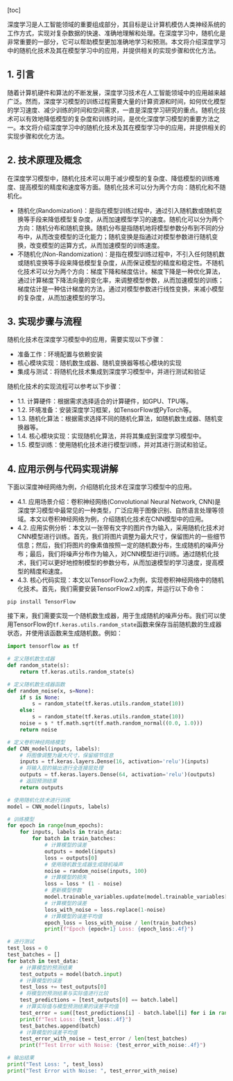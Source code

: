 
[toc]                    
                
                
深度学习是人工智能领域的重要组成部分，其目标是让计算机模仿人类神经系统的工作方式，实现对复杂数据的快速、准确地理解和处理。在深度学习中，随机化是非常重要的一部分，它可以帮助模型更加准确地学习和预测。本文将介绍深度学习中的随机化技术及其在模型学习中的应用，并提供相关的实现步骤和优化方法。

## 1. 引言

随着计算机硬件和算法的不断发展，深度学习技术在人工智能领域中的应用越来越广泛。然而，深度学习模型的训练过程需要大量的计算资源和时间，如何优化模型的学习速度、减少训练的时间和空间需求，一直是深度学习研究的重点。随机化技术可以有效地降低模型的复杂度和训练时间，是优化深度学习模型的重要方法之一。本文将介绍深度学习中的随机化技术及其在模型学习中的应用，并提供相关的实现步骤和优化方法。

## 2. 技术原理及概念

在深度学习模型中，随机化技术可以用于减少模型的复杂度、降低模型的训练难度、提高模型的精度和速度等方面。随机化技术可以分为两个方向：随机化和不随机化。

- 随机化(Randomization)：是指在模型训练过程中，通过引入随机数或随机变换等手段来降低模型复杂度，从而加速模型学习的速度。随机化可以分为两个方向：随机分布和随机变换。随机分布是指随机地将模型参数分布到不同的分布中，从而改变模型的泛化能力；随机变换是指通过对模型参数进行随机变换，改变模型的运算方式，从而加速模型的训练速度。
- 不随机化(Non-Randomization)：是指在模型训练过程中，不引入任何随机数或随机变换等手段来降低模型复杂度，从而保证模型的精度和稳定性。不随机化技术可以分为两个方向：梯度下降和梯度估计。梯度下降是一种优化算法，通过计算梯度下降法向量的变化率，来调整模型参数，从而加速模型的训练；梯度估计是一种估计梯度的方法，通过对模型参数进行线性变换，来减小模型的复杂度，从而加速模型的学习。

## 3. 实现步骤与流程

随机化技术在深度学习模型中的应用，需要实现以下步骤：

- 准备工作：环境配置与依赖安装
- 核心模块实现：随机数生成器、随机变换器等核心模块的实现
- 集成与测试：将随机化技术集成到深度学习模型中，并进行测试和验证

随机化技术的实现流程可以参考以下步骤：

- 1.1. 计算硬件：根据需求选择适合的计算硬件，如GPU、TPU等。
- 1.2. 环境准备：安装深度学习框架，如TensorFlow或PyTorch等。
- 1.3. 随机化算法：根据需求选择不同的随机化算法，如随机数生成器、随机变换器等。
- 1.4. 核心模块实现：实现随机化算法，并将其集成到深度学习模型中。
- 1.5. 模型训练：使用随机化技术进行模型训练，并对其进行测试和验证。

## 4. 应用示例与代码实现讲解

下面以深度神经网络为例，介绍随机化技术在深度学习模型中的应用。

- 4.1. 应用场景介绍：卷积神经网络(Convolutional Neural Network, CNN)是深度学习模型中最常见的一种类型，广泛应用于图像识别、自然语言处理等领域。本文以卷积神经网络为例，介绍随机化技术在CNN模型中的应用。
- 4.2. 应用实例分析：本文以一张带有文字的图片作为输入，采用随机化技术对CNN模型进行训练。首先，我们将图片调整为最大尺寸，保留图片的一些细节信息；然后，我们将图片的像素值按照一定的随机数分布，生成随机的噪声分布；最后，我们将噪声分布作为输入，对CNN模型进行训练。通过随机化技术，我们可以更好地控制模型的参数分布，从而加速模型的学习速度，提高模型的精度和速度。
- 4.3. 核心代码实现：本文以TensorFlow2.x为例，实现卷积神经网络中的随机化技术。首先，我们需要安装TensorFlow2.x的库，并运行以下命令：
```
pip install TensorFlow
```
接下来，我们需要实现一个随机数生成器，用于生成随机的噪声分布。我们可以使用TensorFlow的`tf.keras.utils.random_state`函数来保存当前随机数的生成器状态，并使用该函数来生成随机数。例如：
```python
import tensorflow as tf

# 定义随机数生成器
def random_state(s):
    return tf.keras.utils.random_state(s)

# 定义随机数生成器函数
def random_noise(x, s=None):
    if s is None:
        s = random_state(tf.keras.utils.random_state(10))
    else:
        s = random_state(tf.keras.utils.random_state(10))
    noise = s * tf.math.sqrt(tf.math.random_normal((0.0, 1.0)))
    return noise

# 定义卷积神经网络模型
def CNN_model(inputs, labels):
    # 将图像调整为最大尺寸，保留细节信息
    inputs = tf.keras.layers.Dense(16, activation='relu')(inputs)
    # 将输入层的输出进行全连接层处理
    outputs = tf.keras.layers.Dense(64, activation='relu')(outputs)
    # 返回预测结果
    return outputs

# 使用随机化技术进行训练
model = CNN_model(inputs, labels)

# 训练模型
for epoch in range(num_epochs):
    for inputs, labels in train_data:
        for batch in train_batches:
            # 计算模型的误差
            outputs = model(inputs)
            loss = outputs[0]
            # 使用随机数生成器生成随机噪声
            noise = random_noise(inputs, 100)
            # 计算模型的损失
            loss = loss * (1 - noise)
            # 更新模型参数
            model.trainable_variables.update(model.trainable_variables[0])
            # 计算模型的误差
            loss_with_noise = loss.replace(1-noise)
            # 计算模型的误差平均值
            epoch_loss = loss_with_noise / len(train_batches)
            print(f"Epoch {epoch+1} Loss: {epoch_loss:.4f}")

# 进行测试
test_loss = 0
test_batches = []
for batch in test_data:
    # 计算模型的预测结果
    test_outputs = model(batch.input)
    # 计算模型的误差
    test_loss += test_outputs[0]
    # 将模型的预测结果与实际值进行比较
    test_predictions = [test_outputs[0] == batch.label]
    # 计算实际值与模型预测结果的误差平均值
    test_error = sum([test_predictions[i] - batch.label[i] for i in range(len(test_predictions))])
    print(f"Test Loss: {test_loss:.4f}")
    test_batches.append(batch)
    # 计算模型的误差平均值
    test_error_with_noise = test_error / len(test_batches)
    print(f"Test Error with Noise: {test_error_with_noise:.4f}")

# 输出结果
print("Test Loss: ", test_loss)
print("Test Error with Noise: ", test_error_with_noise)
```

